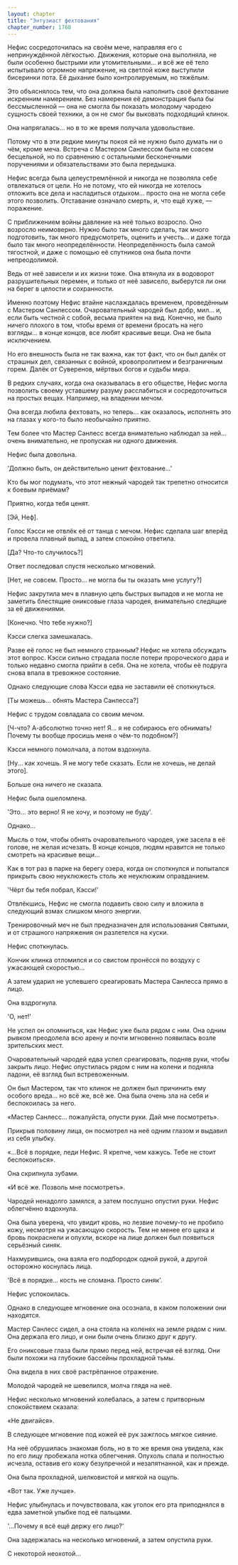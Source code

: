 ```yaml
---
layout: chapter
title: "Энтузиаст фехтования"
chapter_number: 1768
---
```




Нефис сосредоточилась на своём мече, направляя его с непринуждённой лёгкостью. Движения, которые она выполняла, не были особенно быстрыми или утомительными... и всё же её тело испытывало огромное напряжение, на светлой коже выступили бисеринки пота. Её дыхание было контролируемым, но тяжёлым.

Это объяснялось тем, что она должна была наполнить своё фехтование искренним намерением. Без намерения её демонстрация была бы бессмысленной — она не смогла бы показать молодому чародею сущность своей техники, а он не смог бы выковать подходящий клинок.

Она напрягалась... но в то же время получала удовольствие.

Потому что в эти редкие минуты покоя ей не нужно было думать ни о чём, кроме меча. Встреча с Мастером Санлессом была не совсем бесцельной, но по сравнению с остальными бесконечными поручениями и обязательствами это была передышка.

Нефис всегда была целеустремлённой и никогда не позволяла себе отвлекаться от цели. Но не потому, что ей никогда не хотелось отложить все дела и насладиться отдыхом... просто она не могла себе этого позволить. Отставание означало смерть, и, что ещё хуже, — поражение.

С приближением войны давление на неё только возросло. Оно возросло неимоверно. Нужно было так много сделать, так много подготовить, так много предусмотреть, оценить и учесть... и даже тогда было так много неопределённости. Неопределённость была самой тягостной, и даже с помощью её спутников она была почти непреодолимой.

Ведь от неё зависели и их жизни тоже. Она втянула их в водоворот разрушительных перемен, и только от неё зависело, выберутся ли они на берег в целости и сохранности.

Именно поэтому Нефис втайне наслаждалась временем, проведённым с Мастером Санлессом. Очаровательный чародей был добр, мил... и, если быть честной с собой, весьма приятен на вид. Конечно, не было ничего плохого в том, чтобы время от времени бросать на него взгляды... в конце концов, все любят красивые вещи. Она не была исключением.

Но его внешность была не так важна, как тот факт, что он был далёк от страшных дел, связанных с войной, кровопролитием и безграничным горем. Далёк от Суверенов, мёртвых богов и судьбы мира.

В редких случаях, когда она оказывалась в его обществе, Нефис могла позволить своему уставшему разуму расслабиться и сосредоточиться на простых вещах. Например, на владении мечом.

Она всегда любила фехтовать, но теперь... как оказалось, исполнять это на глазах у кого-то было необычайно приятно.

Тем более что Мастер Санлесс всегда внимательно наблюдал за ней... очень внимательно, не пропуская ни одного движения.

Нефис была довольна.

'Должно быть, он действительно ценит фехтование...'

Кто бы мог подумать, что этот нежный чародей так трепетно относится к боевым приёмам?

Приятно, когда тебя ценят.

[Эй, Неф].

Голос Кэсси не отвлёк её от танца с мечом. Нефис сделала шаг вперёд и провела плавный выпад, а затем спокойно ответила.

[Да? Что-то случилось?]

Ответ последовал спустя несколько мгновений.

[Нет, не совсем. Просто... не могла бы ты оказать мне услугу?]

Нефис закрутила меч в плавную цепь быстрых выпадов и не могла не заметить блестящие ониксовые глаза чародея, внимательно следящие за её движениями.

[Конечно. Что тебе нужно?]

Кэсси слегка замешкалась.

Разве её голос не был немного странным? Нефис не хотела обсуждать этот вопрос. Кэсси сильно страдала после потери пророческого дара и только недавно смогла прийти в себя. Она не хотела, чтобы её подруга снова впала в тревожное состояние.

Однако следующие слова Кэсси едва не заставили её споткнуться.

[Ты можешь... обнять Мастера Санлесса?]

Нефис с трудом совладала со своим мечом.

[Ч-что? А-абсолютно точно нет! Я... я не собираюсь его обнимать! Почему ты вообще просишь меня о чём-то подобном?]

Кэсси немного помолчала, а потом вздохнула.

[Ну... как хочешь. Я не могу тебе сказать. Если не хочешь, не делай этого].

Больше она ничего не сказала.

Нефис была ошеломлена.

'Это... это верно! Я не хочу, и поэтому не буду'.

Однако...

Мысль о том, чтобы обнять очаровательного чародея, уже засела в её голове, не желая исчезать. В конце концов, людям нравится не только смотреть на красивые вещи...

Как в тот раз в парке на берегу озера, когда он споткнулся и попытался прикрыть свою неуклюжесть столь же неуклюжим оправданием.

'Чёрт бы тебя побрал, Кэсси!'

Отвлёкшись, Нефис не смогла подавить свою силу и вложила в следующий взмах слишком много энергии.

Тренировочный меч не был предназначен для использования Святыми, и от страшного напряжения он разлетелся на куски.

Нефис споткнулась.

Кончик клинка отломился и со свистом пронёсся по воздуху с ужасающей скоростью...

А затем ударил не успевшего среагировать Мастера Санлесса прямо в лицо.

Она вздрогнула.

'О, нет!'

Не успел он опомниться, как Нефис уже была рядом с ним. Она одним рывком преодолела всю арену и почти мгновенно появилась возле зрительских мест.

Очаровательный чародей едва успел среагировать, подняв руки, чтобы закрыть лицо. Нефис опустилась рядом с ним на колени и подняла ладони, её взгляд был встревоженным.

Он был Мастером, так что клинок не должен был причинить ему особого вреда... но всё же, всё же. Она была очень зла на себя и беспокоилась за него.

«Мастер Санлесс... пожалуйста, опусти руки. Дай мне посмотреть».

Прикрыв половину лица, он посмотрел на неё одним глазом и выдавил из себя улыбку.

«...Всё в порядке, леди Нефис. Я крепче, чем кажусь. Тебе не стоит беспокоиться».

Она скрипнула зубами.

«И всё же. Позволь мне посмотреть».

Чародей ненадолго замялся, а затем послушно опустил руки. Нефис облегчённо вздохнула.

Она была уверена, что увидит кровь, но лезвие почему-то не пробило кожу, несмотря на ужасающую скорость. Тем не менее его щека и бровь покраснели и опухли, вскоре на лице должен был появиться серьёзный синяк.

Нахмурившись, она взяла его подбородок одной рукой, а другой осторожно коснулась лица.

'Всё в порядке... кость не сломана. Просто синяк'.

Нефис успокоилась.

Однако в следующее мгновение она осознала, в каком положении они находятся.

Мастер Санлесс сидел, а она стояла на коленях на земле рядом с ним. Она держала его лицо, и они были очень близко друг к другу.

Его ониксовые глаза были прямо перед ней, встречая её взгляд. Они были похожи на глубокие бассейны прохладной тьмы.

Она видела в них своё растрёпанное отражение.

Молодой чародей не шевелился, молча глядя на неё.

Нефис несколько мгновений колебалась, а затем с притворным спокойствием сказала:

«Не двигайся».

В следующее мгновение под кожей её рук зажглось мягкое сияние.

На неё обрушилась знакомая боль, но в то же время она увидела, как по его лицу пробежала нотка облегчения. Опухоль спала и полностью исчезла, оставив его кожу безупречной и незапятнанной, как и прежде.

Она была прохладной, шелковистой и мягкой на ощупь.

«Вот так. Уже лучше».

Нефис улыбнулась и почувствовала, как уголок его рта приподнялся в едва заметной улыбке под её пальцами.

'...Почему я всё ещё держу его лицо?'

Она задержалась на несколько мгновений, а затем опустила руки.

С некоторой неохотой...

